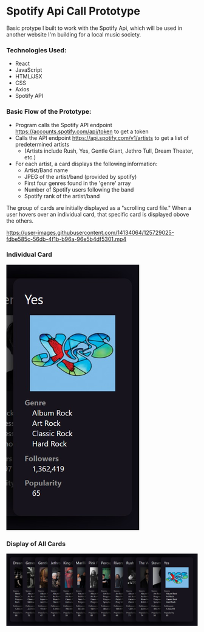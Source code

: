 # Spotify Api Call Prototype

Basic protype I built to work with the Spotify Api, which will be used in another website I'm building for a local music society.

### Technologies Used:
  * React
  * JavaScript
  * HTML/JSX
  * CSS
  * Axios
  * Spotify API

### Basic Flow of the Prototype:
  * Program calls the Spotify API endpoint https://accounts.spotify.com/api/token to get a token 
  * Calls the API endpoint https://api.spotify.com/v1/artists to get a list of predetermined artists
      * (Artists include Rush, Yes, Gentle Giant, Jethro Tull, Dream Theater, etc.)
  * For each artist, a card displays the following information:
      * Artist/Band name
      * JPEG of the artist/band (provided by spotify)
      * First four genres found in the 'genre' array
      * Number of Spotify users following the band
      * Spotify rank of the artist/band
  
The group of cards are initially displayed as a "scrolling card file." 
When a user hovers over an individual card, that specific card is displayed obove the others.



https://user-images.githubusercontent.com/14134064/125729025-fdbe585c-56db-4f1b-b96a-96e5b4df5301.mp4



### Individual Card
![Individual Card](https://raw.githubusercontent.com/dreamlabo/Spotify_Api_Call_Prototype/main/src/photos/CardScreenShot.jpg)

### Display of All Cards
![FullDisplay](https://raw.githubusercontent.com/dreamlabo/Spotify_Api_Call_Prototype/main/src/photos/FullViewofCards.jpg)
